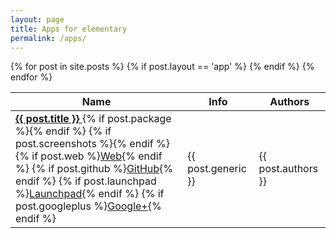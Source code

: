 ```yaml
---
layout: page
title: Apps for elementary
permalink: /apps/
---
```


  <table class="overview tablesorter">
    <thead>
      <tr>
        <th>Name</th>
        <th>Info</th>
        <th>Authors</th>
      </tr>
    </thead>
    <tbody>
      {% for post in site.posts %}
      {% if post.layout == 'app' %}
        <tr id="{{ post.url }}">
          <td>
            <a href="{{ site.baseurl }}{{ post.url }}" style="font-weight:bold">
              {{ post.title }}
            </a>
            {% if post.package %}<span class="octicon octicon-package" title="Package available"></span>{% endif %}
            {% if post.screenshots %}<span class="octicon octicon-device-desktop" title="Screenshot available"></span>{% endif %}
            <br/>
            {% if post.web %}<a href="{{ post.web }}">Web</a>{% endif %}
            {% if post.github %}<a href="https://github.com/{{ post.github }}">GitHub</a>{% endif %}
            {% if post.launchpad %}<a href="https://launchpad.net/{{ post.launchpad }}">Launchpad</a>{% endif %}
            {% if post.googleplus %}<a href="https://plus.google.com/{{ post.googleplus }}">Google+</a>{% endif %}
          </td>
          <td>{{ post.generic }}</td>
          <td>{{ post.authors }}</td>
        </tr>
      {% endif %}
      {% endfor %}
    </tbody>
  </table>
